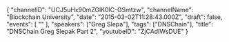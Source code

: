 {
    "channelID": "UCJ5uHx90mZGlK0lC-GSmtzw",
    "channelName": "Blockchain University",
    "date": "2015-03-02T11:28:43.000Z",
    "draft": false,
    "events": [
        ""
    ],
    "speakers": ["Greg Slepa"],
    "tags": ["DNSChain"],
    "title": "DNSChain  Greg Slepak Part 2",
    "youtubeID": "ZjCAdIWsDUE"
}
